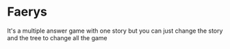 # Faerys
It's a multiple answer game with one story but you can just change the story and the tree to change all the game 
